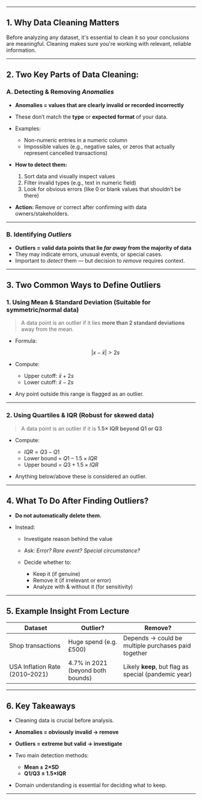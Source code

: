 
---

## **1. Why Data Cleaning Matters**

Before analyzing any dataset, it's essential to clean it so your conclusions are meaningful. Cleaning makes sure you're working with relevant, reliable information.

---

## **2. Two Key Parts of Data Cleaning:**

### **A. Detecting & Removing *Anomalies***

* **Anomalies = values that are clearly invalid or recorded incorrectly**
* These don’t match the **type** or **expected format** of your data.
* Examples:

  * Non-numeric entries in a numeric column
  * Impossible values (e.g., negative sales, or zeros that actually represent cancelled transactions)
* **How to detect them:**

  1. Sort data and visually inspect values
  2. Filter invalid types (e.g., text in numeric field)
  3. Look for obvious errors (like 0 or blank values that shouldn’t be there)
* **Action:** Remove or correct after confirming with data owners/stakeholders.

---

### **B. Identifying *Outliers***

* **Outliers = valid data points that lie *far away* from the majority of data**
* They may indicate errors, unusual events, or special cases.
* Important to *detect* them — but decision to *remove* requires context.

---

## **3. Two Common Ways to Define Outliers**

### **1. Using Mean & Standard Deviation (Suitable for symmetric/normal data)**

> A data point is an outlier if it lies **more than 2 standard deviations** away from the mean.

* Formula:

  $$
  |x - \bar{x}| > 2s
  $$
* Compute:

  * Upper cutoff: $\bar{x} + 2s$
  * Lower cutoff: $\bar{x} - 2s$
* Any point outside this range is flagged as an outlier.

---

### **2. Using Quartiles & IQR (Robust for skewed data)**

> A data point is an outlier if it is **1.5× IQR beyond Q1 or Q3**

* Compute:

  * $IQR = Q3 - Q1$
  * Lower bound = $Q1 - 1.5 \times IQR$
  * Upper bound = $Q3 + 1.5 \times IQR$
* Anything below/above these is considered an outlier.

---

## **4. What To Do After Finding Outliers?**

* **Do not automatically delete them.**
* Instead:

  * Investigate reason behind the value
  * Ask: *Error? Rare event? Special circumstance?*
  * Decide whether to:

    * Keep it (if genuine)
    * Remove it (if irrelevant or error)
    * Analyze with & without it (for sensitivity)

---

## **5. Example Insight From Lecture**

| Dataset                        | Outlier?                          | Remove?                                              |
| ------------------------------ | --------------------------------- | ---------------------------------------------------- |
| Shop transactions              | Huge spend (e.g. £500)            | Depends → could be multiple purchases paid together  |
| USA Inflation Rate (2010–2021) | 4.7% in 2021 (beyond both bounds) | Likely **keep**, but flag as special (pandemic year) |

---

## **6. Key Takeaways**

* Cleaning data is crucial before analysis.
* **Anomalies = obviously invalid → remove**
* **Outliers = extreme but valid → investigate**
* Two main detection methods:

  * **Mean ± 2×SD**
  * **Q1/Q3 ± 1.5×IQR**
* Domain understanding is essential for deciding what to keep.

---

